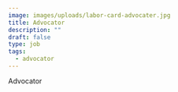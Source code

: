 ```yaml
---
image: images/uploads/labor-card-advocater.jpg
title: Advocator
description: ""
draft: false
type: job
tags:
  - advocator
---
```

Advocator